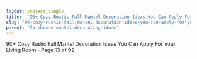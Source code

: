 ```yaml
---
layout: project_single
title:  "90+ Cozy Rustic Fall Mantel Decoration Ideas You Can Apply For Your Living Room - Page 13 of 92"
slug: "90-cozy-rustic-fall-mantel-decoration-ideas-you-can-apply-for-your-living-room-page-13"
parent: "farmhouse-mantel-decorating-ideas"
---
```

90+ Cozy Rustic Fall Mantel Decoration Ideas You Can Apply For Your Living Room - Page 13 of 92